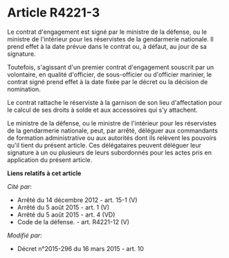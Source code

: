 # Article R4221-3

Le contrat d'engagement est signé par le ministre de la défense, ou le ministre de l'intérieur pour les réservistes de la
gendarmerie nationale. Il prend effet à la date prévue dans le contrat ou, à défaut, au jour de sa signature. 

Toutefois, s'agissant d'un premier contrat d'engagement souscrit par un volontaire, en qualité d'officier, de sous-officier
ou d'officier marinier, le contrat signé prend effet à la date fixée par le décret ou la décision de nomination. 

Le contrat rattache le réserviste à la garnison de son lieu d'affectation pour le calcul de ses droits à solde et aux
accessoires qui s'y attachent. 

Le ministre de la défense, ou le ministre de l'intérieur pour les réservistes de la gendarmerie nationale, peut, par arrêté,
déléguer aux commandants de formation administrative ou aux autorités dont ils relèvent les pouvoirs qu'il tient du présent
article. Ces délégataires peuvent déléguer leur signature à un ou plusieurs de leurs subordonnés pour les actes pris en
application du présent article.

**Liens relatifs à cet article**

_Cité par_:

  - Arrêté du 14 décembre 2012 - art. 15-1 (V)
  - Arrêté du 5 août 2015 - art. 1 (V)
  - Arrêté du 5 août 2015 - art. 4 (VD)
  - Code de la défense. - art. R4221-12 (V)

_Modifié par_:

  - Décret n°2015-296 du 16 mars 2015 - art. 10
